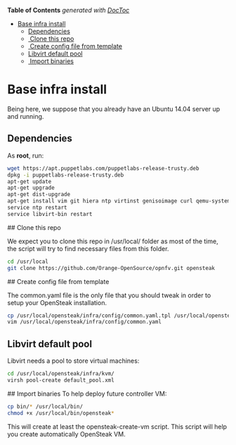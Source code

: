 <!-- START doctoc generated TOC please keep comment here to allow auto update -->
<!-- DON'T EDIT THIS SECTION, INSTEAD RE-RUN doctoc TO UPDATE -->
**Table of Contents**  *generated with [DocToc](https://github.com/thlorenz/doctoc)*

- [Base infra install](#base-infra-install)
  - [Dependencies](#dependencies)
  - [ Clone this repo](#clone-this-repo)
  - [ Create config file from template](#create-config-file-from-template)
  - [Libvirt default pool](#libvirt-default-pool)
  - [ Import binaries](#import-binaries)

<!-- END doctoc generated TOC please keep comment here to allow auto update -->

# Base infra install
Being here, we suppose that you already have an Ubuntu 14.04 server up and running.

## Dependencies

As **root**, run:

```bash
wget https://apt.puppetlabs.com/puppetlabs-release-trusty.deb
dpkg -i puppetlabs-release-trusty.deb
apt-get update
apt-get upgrade
apt-get dist-upgrade
apt-get install vim git hiera ntp virtinst genisoimage curl qemu-system-x86 qemu-system-common qemu-keymaps ipxe-qemu openvswitch-switch puppet
service ntp restart
service libvirt-bin restart
```

## Clone this repo

We expect you to clone this repo in /usr/local/ folder as most of the time, the script will try to find necessary files from this folder.

```bash
cd /usr/local
git clone https://github.com/Orange-OpenSource/opnfv.git opensteak
```

## Create config file from template

The common.yaml file is the only file that you should tweak in order to setup your OpenSteak installation.

```bash
cp /usr/local/opensteak/infra/config/common.yaml.tpl /usr/local/opensteak/infra/config/common.yaml
vim /usr/local/opensteak/infra/config/common.yaml
```

## Libvirt default pool
Libvirt needs a pool to store virtual machines:

```bash
cd /usr/local/opensteak/infra/kvm/
virsh pool-create default_pool.xml
```

## Import binaries
To help deploy future controller VM:

```bash
cp bin/* /usr/local/bin/
chmod +x /usr/local/bin/opensteak*
```

This will create at least the opensteak-create-vm script. This script will help you create automatically OpenSteak VM.
